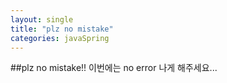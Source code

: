 ```yaml
---
layout: single
title: "plz no mistake"
categories: javaSpring
---
```


##plz no mistake!!
이번에는 no error 나게 해주세요...